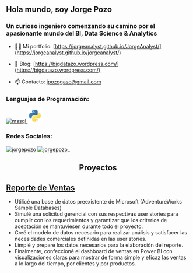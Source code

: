 <h2>Hola mundo, soy Jorge Pozo</h2> 
<h3>Un curioso ingeniero comenzando su camino por el apasionante mundo del BI, Data Science & Analytics</h3>

- 👨‍💻 Mi portfolio: [https://jorgeanalyst.github.io/JorgeAnalyst/](https://jorgeanalyst.github.io/jorgeanalyst/)

- 📝 Blog: [https://bigdatazo.wordpress.com/](https://bigdatazo.wordpress.com/)

- 📫 Contacto: <a href="mailto:jpozogasc@gmail.com">jpozogasc@gmail.com</a>

<h3 align="left">Lenguajes de Programación:</h3>
<p align="left"> <a href="https://www.microsoft.com/en-us/sql-server" target="_blank"> <img src="https://www.svgrepo.com/show/303229/microsoft-sql-server-logo.svg" alt="mssql" width="40" height="40"/> </a> <a href="https://www.python.org" target="_blank"> <img src="https://raw.githubusercontent.com/devicons/devicon/master/icons/python/python-original.svg" alt="python" width="40" height="40"/> </a> </p>


<h3 align="left">Redes Sociales:</h3>
<p align="left">
<a href="https://linkedin.com/in/jorgepozo" target="blank"><img align="center" src="https://raw.githubusercontent.com/rahuldkjain/github-profile-readme-generator/master/src/images/icons/Social/linked-in-alt.svg" alt="jorgepozo" height="30" width="40" /></a>
<a href="https://instagram.com/jorgepozo_" target="blank"><img align="center" src="https://raw.githubusercontent.com/rahuldkjain/github-profile-readme-generator/master/src/images/icons/Social/instagram.svg" alt="jorgepozo_" height="30" width="40" /></a>
</p>

<h2 align="center">Proyectos</h2>


## [Reporte de Ventas](https://github.com/JorgeAnalyst/1) 
* Utilicé una base de datos preexistente de Microsoft (AdventureWorks Sample Databases) 
* Simulé una solicitud gerencial con sus respectivas user stories para cumplir con los requerimientos y garantizar que los criterios de aceptación se mantuviesen durante todo el proyecto.
* Creé el modelo de datos necesario para realizar análisis y satisfacer las necesidades comerciales definidas en las user stories.
* Limpié y preparé los datos necesarios para la elaboración del reporte.
* Finalmente, confeccioné el dashboard de ventas en Power BI con visualizaciones claras para mostrar de forma simple y eficaz las ventas a lo largo del tiempo, por clientes y por productos.




